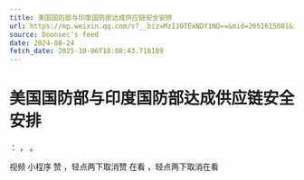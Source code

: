 ```yaml
---
title: 美国国防部与印度国防部达成供应链安全安排
url: https://mp.weixin.qq.com/s?__biz=MzI1OTExNDY1NQ==&mid=2651615081&idx=2&sn=2d8e4c573677480ba982f370cc4d8828
source: Doonsec's feed
date: 2024-08-24
fetch_date: 2025-10-06T18:00:43.716189
---
```


# 美国国防部与印度国防部达成供应链安全安排

：
，
。

视频
小程序
赞
，轻点两下取消赞
在看
，轻点两下取消在看